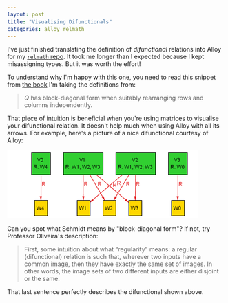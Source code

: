 ```yaml
---
layout: post
title: "Visualising Difunctionals"
categories: alloy relmath
---
```


I've just finished translating the definition of *difunctional* relations into Alloy for my [`relmath` repo](https://github.com/coreflexive/relmath).  It took me longer than I expected because I kept misassigning types.  But it was worth the effort!

To understand why I'm happy with this one, you need to read this snippet from [the book](https://doi.org/10.1017/CBO9780511778810) I'm taking the definitions from:

> $Q$ has block-diagonal form when suitably rearranging rows and columns independently.

That piece of intuition is beneficial when you're using matrices to visualise your difunctional relation.  It doesn't help much when using Alloy with all its arrows.  For example, here's a picture of a nice difunctional courtesy of Alloy:

![a difunctional relation](assets/difunctional.png)

Can you spot what Schmidt means by "block-diagonal form"?  If not, try Professor Oliveira's description:

> First, some intuition about what “regularity” means: a regular (difunctional) relation is such that, wherever two inputs have a common image, then they have exactly the same set of images. In other words, the image sets of two different inputs are either disjoint or the same.

That last sentence perfectly describes the difunctional shown above.
